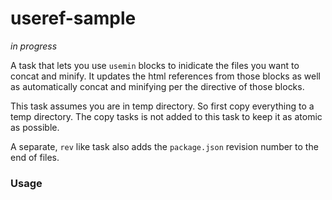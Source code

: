 useref-sample
=============

_in progress_

A task that lets you use `usemin` blocks to inidicate the files you want to concat and minify. It updates the html
references from those blocks as well as automatically concat and minifying per the directive of those blocks.

This task assumes you are in temp directory. So first copy everything to a temp directory. The copy tasks is not added
to this task to keep it as atomic as possible.

A separate, `rev` like task also adds the `package.json` revision number to the end of files.

### Usage

```javascript

```

